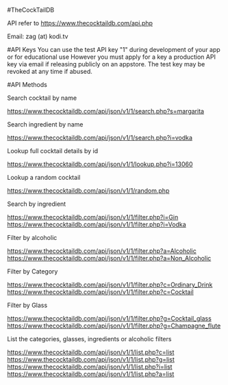 #TheCockTailDB

API refer to https://www.thecocktaildb.com/api.php

<!-- Contact -->

Email: zag (at) kodi.tv

#API Keys
You can use the test API key "1" during development of your app or for educational use However you must apply for a key a production API key via email if releasing publicly on an appstore. The test key may be revoked at any time if abused.

#API Methods

Search cocktail by name 

<https://www.thecocktaildb.com/api/json/v1/1/search.php?s=margarita>

Search ingredient by name

<https://www.thecocktaildb.com/api/json/v1/1/search.php?i=vodka>

Lookup full cocktail details by id

<https://www.thecocktaildb.com/api/json/v1/1/lookup.php?i=13060>

Lookup a random cocktail

<https://www.thecocktaildb.com/api/json/v1/1/random.php>

Search by ingredient

<https://www.thecocktaildb.com/api/json/v1/1/filter.php?i=Gin>
<https://www.thecocktaildb.com/api/json/v1/1/filter.php?i=Vodka>

Filter by alcoholic

<https://www.thecocktaildb.com/api/json/v1/1/filter.php?a=Alcoholic>
<https://www.thecocktaildb.com/api/json/v1/1/filter.php?a=Non_Alcoholic>

Filter by Category

<https://www.thecocktaildb.com/api/json/v1/1/filter.php?c=Ordinary_Drink>
<https://www.thecocktaildb.com/api/json/v1/1/filter.php?c=Cocktail>

Filter by Glass

<https://www.thecocktaildb.com/api/json/v1/1/filter.php?g=Cocktail_glass>
<https://www.thecocktaildb.com/api/json/v1/1/filter.php?g=Champagne_flute>

List the categories, glasses, ingredients or alcoholic filters

<https://www.thecocktaildb.com/api/json/v1/1/list.php?c=list>
<https://www.thecocktaildb.com/api/json/v1/1/list.php?g=list>
<https://www.thecocktaildb.com/api/json/v1/1/list.php?i=list>
<https://www.thecocktaildb.com/api/json/v1/1/list.php?a=list>
